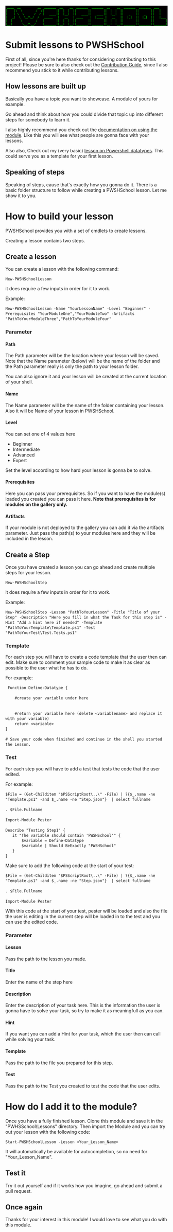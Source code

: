 ![PWSHSchool](../Img/PWSHSchool.png)

# Submit lessons to PWSHSchool

First of all, since you're here thanks for considering contributing to this project! 
Please be sure to also check out the [Contribution Guide](CONTRIBUTING.md), since I also recommend 
you stick to it while contributing lessons.

## How lessons are built up

Basically you have a topic you want to showcase. A module of yours for example.

Go ahead and think about how you could divide that topic up into different steps for somebody to learn it.

I also highly recommend you check out the [documentation on using the module](Students.md). Like this you will see what people are gonna face with your lessons. 

Also also, Check out my (very basic) [lesson on Powershell datatypes](https://github.com/bateskevin/PWSHSchool/tree/master/Lessons/Variable_Datatypes). This could serve you as a template for your first lesson.

## Speaking of steps

Speaking of steps, cause that's exactly how you gonna do it. There is a basic folder structure to follow 
while creating a PWSHSchool lesson. Let me show it to you.

# How to build your lesson

PWSHSchool provides you with a set of cmdlets to create lessons. 

Creating a lesson contains two steps.

## Create a lesson

You can create a lesson with the following command:

```
New-PWSHSchoolLesson
```

it does require a few inputs in order for it to work.

Example:

```
New-PWSHSchoolLesson -Name "YourLessonName" -Level "Beginner" -Prerequisites "YourModuleOne","YourModuleTwo" -Artifacts "PathToYourModuleThree","PathToYourModuleFour"
```

### Parameter

#### Path

The Path parameter will be the location where your lesson will be saved. Note that the Name parameter (below) will be the name of the folder and the Path parameter really is only the path to your lesson folder. 

You can also ignore it and your lesson will be created at the current location of your shell.

#### Name 

The Name parameter will be the name of the folder containing your lesson. Also it will be Name of your lesson in PWSHSchool.

#### Level

You can set one of 4 values here

* Beginner
* Intermediate
* Advanced
* Expert

Set the level according to how hard your lesson is gonna be to solve.

#### Prerequisites

Here you can pass your prerequisites. So if you want to have the module(s) loaded you created you can pass it here. **Note that prerequisites is for modules on the gallery only.**

#### Artifacts

If your module is not deployed to the gallery you can add it via the artifacts parameter. Just pass the path(s) to your modules here and they will be included in the lesson.

## Create a Step

Once you have created a lesson you can go ahead and create multiple steps for your lesson. 

```
New-PWSHSchoolStep
```

it does require a few inputs in order for it to work.

Example:

```
New-PWSHSchoolStep -Lesson "PathToYourLesson" -Title "Title of your Step" -Description "Here you fill in what the Task for this step is" -Hint "Add a hint here if needed" -Template "PathToYourTemplate\Template.ps1" -Test "PathToYourTest\Test.Tests.ps1"
```

### Template

For each step you will have to create a code template that the user then can edit. Make sure to comment your sample code to make it as clear as possible to the user what he has to do. 

For example:

```
 Function Define-Datatype {
    
    #create your variable under here
    

    #return your variable here (delete <variablename> and replace it with your variable)
    return <variable>
}

# Save your code when finished and continue in the shell you started the Lesson.
 ```
 
 ### Test
 
 For each step you will have to add a test that tests the code that the user edited. 
 
 For example:
 
  
 ```
 $File = (Get-Childitem "$PSScriptRoot\..\" -File) | ?{$_.name -ne "Template.ps1" -and $_.name -ne "Step.json"}  | select fullname

. $File.Fullname

Import-Module Pester

Describe "Testing Step1" {
    it "The variable should contain 'PWSHSchool'" {
        $variable = Define-Datatype
        $variable | Should BeExactly "PWSHSchool" 
    }
}
 ```
 
Make sure to add the following code at the start of your test:

 ```
 $File = (Get-Childitem "$PSScriptRoot\..\" -File) | ?{$_.name -ne "Template.ps1" -and $_.name -ne "Step.json"}  | select fullname

. $File.Fullname

Import-Module Pester
 ```
 
 With this code at the start of your test, pester will be loaded and also the file the user is editing in the current step will be loaded in to the test and you can use the edited code.

### Parameter 

#### Lesson

Pass the path to the lesson you made.

#### Title

Enter the name of the step here

#### Description

Enter the description of your task here. This is the information the user is gonna have to solve your task, so try to make it as meaningfull as you can.

#### Hint

If you want you can add a Hint for your task, which the user then can call while solving your task.

#### Template

Pass the path to the file you prepared for this step. 

#### Test

Pass the path to the Test you created to test the code that the user edits.

# How do I add it to the module?

Once you have a fully finished lesson. Clone this module and save it in the "PWHSSchool\Lessons" directory. Then import the Module and you can try out your lesson with the following code:

```
Start-PWSHSchoolLesson -Lesson <Your_Lesson_Name>
```
It will automatically be available for autocompletion, so no need for "Your_Lesson_Name".

## Test it

Try it out yourself and if it works how you imagine, go ahead and submit a pull request. 

## Once again

Thanks for your interest in this module! I would love to see what you do with this module.
